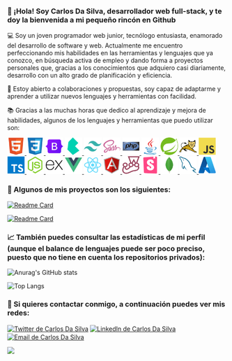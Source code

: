 ### :wave: ¡Hola! Soy Carlos Da Silva, desarrollador web full-stack, y te doy la bienvenida a mi pequeño rincón en Github

:computer: Soy un joven programador web junior, tecnólogo entusiasta, enamorado del desarrollo de software y web.
Actualmente me encuentro perfeccionando mis habilidades en las herramientas y lenguajes que ya conozco, en búsqueda activa de empleo y dando forma a proyectos personales que, gracias a los conocimientos que adquiero casi diariamente, desarrollo con un alto grado de planificación y eficiencia.

:satellite: Estoy abierto a colaboraciones y propuestas, soy capaz de adaptarme y aprender a utilizar nuevos lenguajes y herramientas con facilidad.

:books: Gracias a las muchas horas que dedico al aprendizaje y mejora de habilidades, algunos de los lenguajes y herramientas que puedo utilizar son:

<p align="left"> 
<a href="https://github.com/CarlosHzDasilva" target="_blank"> <img src="https://raw.githubusercontent.com/devicons/devicon/1119b9f84c0290e0f0b38982099a2bd027a48bf1/icons/html5/html5-original.svg" width="40" height="40"/> </a> 
<a href="https://github.com/CarlosHzDasilva" target="_blank"> <img src="https://raw.githubusercontent.com/devicons/devicon/1119b9f84c0290e0f0b38982099a2bd027a48bf1/icons/css3/css3-original.svg" width="40" height="40"/> </a>  
<a href="https://github.com/CarlosHzDasilva" target="_blank"> <img src="https://raw.githubusercontent.com/devicons/devicon/1119b9f84c0290e0f0b38982099a2bd027a48bf1/icons/bootstrap/bootstrap-original.svg" width="40" height="40"/> </a> 
<a href="https://github.com/CarlosHzDasilva" target="_blank"> <img src="https://raw.githubusercontent.com/devicons/devicon/1119b9f84c0290e0f0b38982099a2bd027a48bf1/icons/bulma/bulma-plain.svg" width="40" height="40"/> </a> 
<a href="https://github.com/CarlosHzDasilva" target="_blank"> <img src="https://raw.githubusercontent.com/devicons/devicon/1119b9f84c0290e0f0b38982099a2bd027a48bf1/icons/tailwindcss/tailwindcss-plain.svg" width="40" height="40"/> </a> 
<a href="https://github.com/CarlosHzDasilva" target="_blank"> <img src="https://raw.githubusercontent.com/devicons/devicon/1119b9f84c0290e0f0b38982099a2bd027a48bf1/icons/sass/sass-original.svg" width="40" height="40"/> </a> 
<a href="https://github.com/CarlosHzDasilva" target="_blank"> <img src="https://raw.githubusercontent.com/devicons/devicon/1119b9f84c0290e0f0b38982099a2bd027a48bf1/icons/php/php-original.svg" width="40" height="40"/> </a> 
<a href="https://github.com/CarlosHzDasilva" target="_blank"> <img src="https://raw.githubusercontent.com/devicons/devicon/1119b9f84c0290e0f0b38982099a2bd027a48bf1/icons/java/java-original.svg" width="40" height="40"/> </a>
<a href="https://github.com/CarlosHzDasilva" target="_blank"> <img src="https://raw.githubusercontent.com/devicons/devicon/1119b9f84c0290e0f0b38982099a2bd027a48bf1/icons/spring/spring-original.svg" width="40" height="40"/> </a> 
<a href="https://github.com/CarlosHzDasilva" target="_blank"> <img src="https://raw.githubusercontent.com/devicons/devicon/1119b9f84c0290e0f0b38982099a2bd027a48bf1/icons/tomcat/tomcat-original.svg" width="40" height="40"/> </a> 
<a href="https://github.com/CarlosHzDasilva" target="_blank"> <img src="https://raw.githubusercontent.com/devicons/devicon/1119b9f84c0290e0f0b38982099a2bd027a48bf1/icons/javascript/javascript-original.svg" width="40" height="40"/> </a> 
<a href="https://github.com/CarlosHzDasilva" target="_blank"> <img src="https://raw.githubusercontent.com/devicons/devicon/1119b9f84c0290e0f0b38982099a2bd027a48bf1/icons/typescript/typescript-original.svg" width="40" height="40"/> </a>
<a href="https://github.com/CarlosHzDasilva" target="_blank"> <img src="https://raw.githubusercontent.com/devicons/devicon/1119b9f84c0290e0f0b38982099a2bd027a48bf1/icons/nodejs/nodejs-original.svg" width="40" height="40"/> </a> 
<a href="https://github.com/CarlosHzDasilva" target="_blank"> <img src="https://github.com/devicons/devicon/blob/master/icons/express/express-original.svg" width="40" height="40"/> </a> 
<a href="https://github.com/CarlosHzDasilva" target="_blank"> <img src="https://raw.githubusercontent.com/devicons/devicon/1119b9f84c0290e0f0b38982099a2bd027a48bf1/icons/vuejs/vuejs-original.svg" width="40" height="40"/> </a> 
<a href="https://github.com/CarlosHzDasilva" target="_blank"> <img src="https://raw.githubusercontent.com/devicons/devicon/1119b9f84c0290e0f0b38982099a2bd027a48bf1/icons/react/react-original.svg" width="40" height="40"/> </a> 
<a href="https://github.com/CarlosHzDasilva" target="_blank"> <img src="https://raw.githubusercontent.com/devicons/devicon/1119b9f84c0290e0f0b38982099a2bd027a48bf1/icons/angularjs/angularjs-original.svg" width="40" height="40"/> </a> 
<a href="https://github.com/CarlosHzDasilva" target="_blank"> <img src="https://raw.githubusercontent.com/devicons/devicon/1119b9f84c0290e0f0b38982099a2bd027a48bf1/icons/jest/jest-plain.svg" width="40" height="40"/> </a> 
<a href="https://github.com/CarlosHzDasilva" target="_blank"> <img src="https://raw.githubusercontent.com/devicons/devicon/1119b9f84c0290e0f0b38982099a2bd027a48bf1/icons/storybook/storybook-original.svg" width="40" height="40"/> </a> 
<a href="https://github.com/CarlosHzDasilva" target="_blank"> <img src="https://raw.githubusercontent.com/devicons/devicon/1119b9f84c0290e0f0b38982099a2bd027a48bf1/icons/mongodb/mongodb-original.svg" width="40" height="40"/> </a> 
<a href="https://github.com/CarlosHzDasilva" target="_blank"> <img src="https://raw.githubusercontent.com/devicons/devicon/1119b9f84c0290e0f0b38982099a2bd027a48bf1/icons/mysql/mysql-original.svg" width="40" height="40"/> </a> 
<a href="https://github.com/CarlosHzDasilva" target="_blank"> <img src="https://raw.githubusercontent.com/devicons/devicon/1119b9f84c0290e0f0b38982099a2bd027a48bf1/icons/azure/azure-original.svg" width="40" height="40"/> </a> 
</p>

### :open_file_folder: Algunos de mis proyectos son los siguientes:

[![Readme Card](https://github-readme-stats.vercel.app/api/pin/?username=CarlosHzDasilva&repo=avistaloo&theme=github_dark)](https://github.com/anuraghazra/github-readme-stats)

[![Readme Card](https://github-readme-stats.vercel.app/api/pin/?username=CarlosHzDasilva&repo=Don-Manolo-Shop&theme=github_dark)](https://github.com/anuraghazra/github-readme-stats)

### :chart_with_upwards_trend: También puedes consultar las estadísticas de mi perfil (aunque el balance de lenguajes puede ser poco preciso, puesto que no tiene en cuenta los repositorios privados):

![Anurag's GitHub stats](https://github-readme-stats.vercel.app/api?username=CarlosHzDasilva&hide=issues,contribs&locale=es&count_private=true&show_icons=true&theme=github_dark&include_all_commits=true&custom_title=Estadisticas+personales)

![Top Langs](https://github-readme-stats.vercel.app/api/top-langs/?username=CarlosHzDasilva&layout=compact&langs_count=10&theme=github_dark&custom_title=Lenguajes+mas+usados)

### :email: Si quieres contactar conmigo, a continuación puedes ver mis redes:
<p>
<a href="https://twitter.com/carloshzdasilva" target="_blank"><img align="center" src="https://cdn.jsdelivr.net/npm/simple-icons@3.0.1/icons/twitter.svg" alt="Twitter de Carlos Da Silva" height="30" width="40" /></a>
<a href="https://www.linkedin.com/in/carloshzdasilva/" target="_blank"><img align="center" src="https://cdn.jsdelivr.net/npm/simple-icons@3.0.1/icons/linkedin.svg" alt="LinkedIn de Carlos Da Silva" height="30" width="40" /></a>
<a href="mailto:carloshdezdasilva@gmail.com" target="_blank"><img align="center" src="https://cdn.jsdelivr.net/npm/simple-icons@3.0.1/icons/gmail.svg" alt="Email de Carlos Da Silva" height="30" width="40" /></a>
</p>

![](https://komarev.com/ghpvc/?username=CarlosHzDasilva&label=Visitas+recibidas&style=flat-square&color=4C8EDA)
